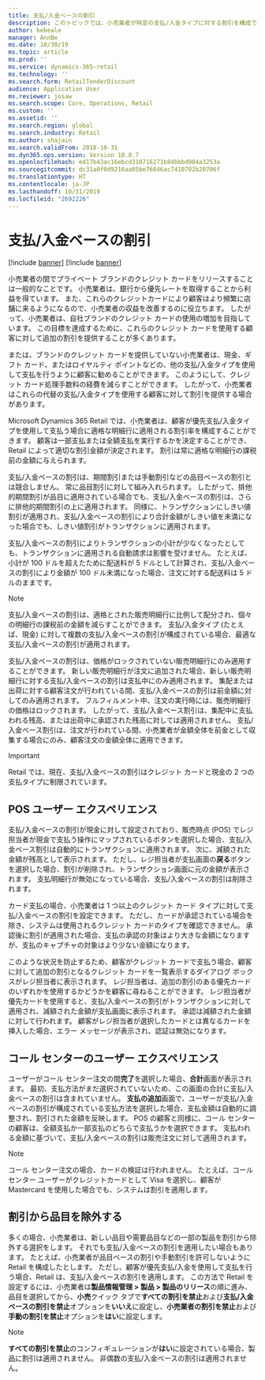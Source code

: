 ```yaml
---
title: 支払/入金ベースの割引
description: このトピックでは、小売業者が特定の支払/入金タイプに対する割引を構成できるようにする機能の概要を示します。
author: bebeale
manager: AnnBe
ms.date: 10/30/19
ms.topic: article
ms.prod: ''
ms.service: dynamics-365-retail
ms.technology: ''
ms.search.form: RetailTenderDiscount
audience: Application User
ms.reviewer: josaw
ms.search.scope: Core, Operations, Retail
ms.custom: ''
ms.assetid: ''
ms.search.region: global
ms.search.industry: Retail
ms.author: shajain
ms.search.validFrom: 2018-10-31
ms.dyn365.ops.version: Version 10.0.7
ms.openlocfilehash: ed17b43ac16ebcd310716271b84bbbd904a3253a
ms.sourcegitcommit: dc31a0f0d9216aa05be76046ac7410702b20706f
ms.translationtype: HT
ms.contentlocale: ja-JP
ms.lasthandoff: 10/31/2019
ms.locfileid: "2692226"
---
```

# <a name="tender-based-discounts"></a>支払/入金ベースの割引

[!include [banner](includes/banner.md)]
[!include [banner](includes/preview-banner.md)]

小売業者の間でプライベート ブランドのクレジット カードをリリースすることは一般的なことです。 小売業者は、銀行から優先レートを取得することから利益を得ています。 また、これらのクレジットカードにより顧客はより頻繁に店舗に来るようになるので、小売業者の収益を改善するのに役立ちます。 したがって、小売業者は、自社ブランドのクレジット カードの使用の増加を目指しています。 この目標を達成するために、これらのクレジット カードを使用する顧客に対して追加の割引を提供することが多くあります。

または、ブランドのクレジット カードを提供していない小売業者は、現金、ギフト カード、またはロイヤルティ ポイントなどの、他の支払/入金タイプを使用して支払を行うように顧客に勧めることができます。 このようにして、クレジット カード処理手数料の経費を減らすことができます。 したがって、小売業者はこれらの代替の支払/入金タイプを使用する顧客に対して割引を提供する場合があります。

Microsoft Dynamics 365 Retail では、小売業者は、顧客が優先支払/入金タイプを使用して支払う場合に適格な明細行に適用される割引率を構成することができます。 顧客は一部支払または全額支払を実行するかを決定することができ、Retail によって適切な割引金額が決定されます。 割引は常に適格な明細行の課税前の金額に与えられます。

支払/入金ベースの割引は、期間割引または手動割引などの品目ベースの割引とは競合しません。 常に品目割引に対して組み入れられます。 したがって、排他的期間割引が品目に適用されている場合でも、支払/入金ベースの割引は、さらに排他的期間割引の上に適用されます。 同様に、トランザクションにしきい値割引が適用され、支払/入金ベースの割引により合計金額がしきい値を未満になった場合でも、しきい値割引がトランザクションに適用されます。

支払/入金ベースの割引によりトランザクションの小計が少なくなったとしても、トランザクションに適用される自動請求は影響を受けません。 たとえば、小計が 100 ドルを超えたために配送料が 5 ドルとして計算され、支払/入金ベースの割引により金額が 100 ドル未満になった場合、注文に対する配送料は 5 ドルのままです。


> [!NOTE]
> 支払/入金ベースの割引は、適格とされた販売明細行に比例して配分され、個々の明細行の課税前の金額を減らすことができます。 支払/入金タイプ (たとえば、現金) に対して複数の支払/入金ベースの割引が構成されている場合、最適な支払/入金ベースの割引が適用されます。

支払/入金ベースの割引は、価格がロックされていない販売明細行にのみ適用することができます。 新しい販売明細行が注文に追加された場合、新しい販売明細行に対する支払/入金ベースの割引は支払中にのみ適用されます。 集配または出荷に対する顧客注文が行われている間、支払/入金ベースの割引は前金額に対してのみ適用されます。 フルフィルメント中、注文の実行時には、販売明細行の価格はロックされます。 したがって、支払/入金ベース割引は、集配中に支払われる残高、または出荷中に承認された残高に対しては適用されません。 支払/入金ベース割引は、注文が行われている間、小売業者が金額全体を前金として収集する場合にのみ、顧客注文の金額全体に適用できます。

> [!IMPORTANT]
> Retail では、現在、支払/入金ベースの割引はクレジット カードと現金の 2 つの支払タイプに制限されています。

## <a name="pos-user-experience"></a>POS ユーザー エクスペリエンス

支払/入金ベースの割引が現金に対して設定されており、販売時点 (POS) でレジ担当者が現金で支払う操作にマップされているボタンを選択した場合、支払/入金ベース割引は自動的にトランザクションに適用されます。 次に、減額された金額が残高として表示されます。 ただし、レジ担当者が支払画面の**戻る**ボタンを選択した場合、割引が削除され、トランザクション画面に元の金額が表示されます。 支払明細行が無効になっている場合、支払/入金ベースの割引は削除されます。

カード支払の場合、小売業者は 1 つ以上のクレジット カード タイプに対して支払/入金ベースの割引を設定できます。 ただし、カードが承認されている場合を除き、システムは使用されるクレジット カードのタイプを確認できません。 承認後に割引が適用された場合、支払の承認の対象はより大きな金額になりますが、支払のキャプチャの対象はより少ない金額になります。

このような状況を防止するため、顧客がクレジット カードで支払う場合、顧客に対して追加の割引となるクレジット カードを一覧表示するダイアログ ボックスがレジ担当者に表示されます。 レジ担当者は、追加の割引のある優先カードのいずれかを使用するかどうかを顧客に尋ねることができます。 レジ担当者が優先カードを使用すると、支払/入金ベースの割引がトランザクションに対して適用され、減額された金額が支払画面に表示されます。 承認は減額された金額に対して行われます。 顧客がレジ担当者が選択したカードとは異なるカードを挿入した場合、エラー メッセージが表示され、認証は無効になります。


## <a name="call-center-user-experience"></a>コール センターのユーザー エクスペリエンス

ユーザーがコール センター注文の間**完了**を選択した場合、**合計**画面が表示されます。 最初、支払方法がまだ選択されていないため、この画面の合計に支払/入金ベースの割引は含まれていません。 **支払の追加**画面で、ユーザーが支払/入金ベースの割引が構成されている支払方法を選択した場合、支払金額は自動的に調整され、割引された金額を反映します。 POS の顧客と同様に、コール センターの顧客は、全額支払か一部支払のどちらで支払うかを選択できます。 支払われる金額に基づいて、支払/入金ベースの割引は販売注文に対して適用されます。

> [!NOTE]
> コール センター注文の場合、カードの検証は行われません。 たとえば、コール センター ユーザーがクレジットカードとして Visa を選択し、顧客が Mastercard を使用した場合でも、システムは割引を適用します。

## <a name="exclude-items-from-discounts"></a>割引から品目を除外する

多くの場合、小売業者は、新しい品目や需要品目などの一部の製品を割引から除外する選択をします。 それでも支払/入金ベースの割引を適用したい場合もあります。 たとえば、小売業者が品目ベースの割引や手動割引を許可しないように Retail を構成したとします。 ただし、顧客が優先支払/入金を使用して支払を行う場合、Retail は、支払/入金ベースの割引を適用します。 この方法で Retail を設定するには、小売業者は**製品情報管理 > 製品 > 製品のリリース**の順に進み、品目を選択してから、**小売**クイック タブで**すべての割引を禁止**および**支払/入金ベースの割引を禁止**オプションを**いいえ**に設定し、**小売業者の割引を禁止**および**手動の割引を禁止**オプションを**はい**に設定します。

> [!NOTE]
> **すべての割引を禁止**のコンフィギュレーションが**はい**に設定されている場合、製品に割引は適用されません。 非偶数の支払/入金ベースの割引は適用されません。
